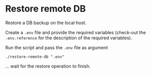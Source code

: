 # Restore remote DB 

Restore a DB backup on the local host.

Create a `.env` file and provide the required variables (check-out the `.env.reference` for the description of the required variables).

Run the script and pass the `.env` file as argument

```
./restore-remote-db ".env"
```

... wait for the restore operation to finish.
